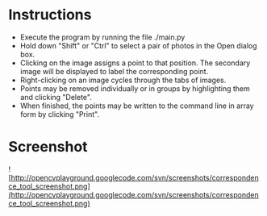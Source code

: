# Instructions #
  * Execute the program by running the file ./main.py
  * Hold down "Shift" or "Ctrl" to select a pair of photos in the Open dialog box.
  * Clicking on the image assigns a point to that position.  The secondary image will be displayed to label the corresponding point.
  * Right-clicking on an image cycles through the tabs of images.
  * Points may be removed individually or in groups by highlighting them and clicking "Delete".
  * When finished, the points may be written to the command line in array form by clicking "Print".

# Screenshot #
![http://opencvplayground.googlecode.com/svn/screenshots/correspondence_tool_screenshot.png](http://opencvplayground.googlecode.com/svn/screenshots/correspondence_tool_screenshot.png)